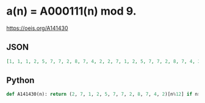 # a\(n\) \= A000111\(n\) mod 9\.
https://oeis.org/A141430
## JSON
```JSON
[1, 1, 1, 2, 5, 7, 7, 2, 8, 7, 4, 2, 2, 7, 1, 2, 5, 7, 7, 2, 8, 7, 4, 2, 2, 7, 1, 2, 5, 7, 7, 2, 8, 7, 4, 2, 2, 7, 1, 2, 5, 7, 7, 2, 8, 7, 4, 2, 2, 7]
```
## Python
```Python
def A141430(n): return (2, 7, 1, 2, 5, 7, 7, 2, 8, 7, 4, 2)[n%12] if n>1 else 1 # _Chai Wah Wu_, Apr 17 2023
```
